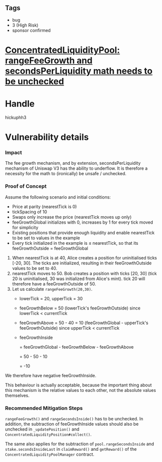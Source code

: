 ## Tags

- bug
- 3 (High Risk)
- sponsor confirmed

# [ConcentratedLiquidityPool: rangeFeeGrowth and secondsPerLiquidity math needs to be unchecked](https://github.com/code-423n4/2021-09-sushitrident-2-findings/issues/13) 

# Handle

hickuphh3


# Vulnerability details

### Impact

The fee growth mechanism, and by extension, secondsPerLiquidity mechanism of Uniswap V3 has the ability to underflow. It is therefore a necessity for the math to (ironically) be unsafe / unchecked. 

### Proof of Concept

Assume the following scenario and initial conditions:

- Price at parity (nearestTick is 0)
- tickSpacing of 10
- Swaps only increase the price (nearestTick moves up only)
- feeGrowthGlobal initializes with 0, increases by 1 for every tick moved for simplicity
- Existing positions that provide enough liquidity and enable nearestTick to be set to values in the example
- Every tick initialized in the example is ≤ nearestTick, so that its feeGrowthOutside = feeGrowthGlobal

1. When nearestTick is at 40, Alice creates a position for uninitialised ticks [-20, 30]. The ticks are initialized, resulting in their feeGrowthOutside values to be set to 40.
2. nearestTick moves to 50. Bob creates a position with ticks [20, 30] (tick 20 is uninitialised, 30 was initialized from Alice's mint). tick 20 will therefore have a feeGrowthOutside of 50.
3. Let us calculate `rangeFeeGrowth(20,30)`.
    - lowerTick = 20, upperTick = 30
    - feeGrowthBelow = 50 (lowerTick's feeGrowthOutside) since lowerTick < currentTick
    - feeGrowthAbove = 50 - 40 = 10 (feeGrowthGlobal - upperTick's feeGrowthOutside) since upperTick < currentTick
    - feeGrowthInside
        
        = feeGrowthGlobal - feeGrowthBelow - feeGrowthAbove
        
        = 50 - 50 - 10
        
        = -10
        

We therefore have negative feeGrowthInside.

This behaviour is actually acceptable, because the important thing about this mechanism is the relative values to each other, not the absolute values themselves.

### Recommended Mitigation Steps

`rangeFeeGrowth()` and `rangeSecondsInside()` has to be unchecked. In addition, the subtraction of feeGrowthInside values should also be unchecked in `_updatePosition()` and `ConcentratedLiquidityPosition#collect()`.

The same also applies for the subtraction of `pool.rangeSecondsInside` and `stake.secondsInsideLast` in `claimReward()` and `getReward()` of the `ConcentratedLiquidityPoolManager` contract.

